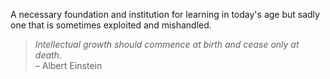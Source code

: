 ---
---

A necessary foundation and institution for learning in today's age but sadly one that is sometimes exploited and mishandled.

> *Intellectual growth should commence at birth and cease only at death.*  
>  – Albert Einstein

